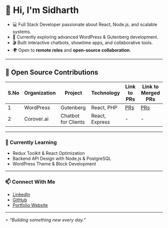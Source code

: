 # 👋 Hi, I'm Sidharth

- 💻 Full Stack Developer passionate about React, Node.js, and scalable systems.  
- 🚀 Currently exploring advanced WordPress & Gutenberg development.  
- 🎬 Built interactive chatbots, showtime apps, and collaborative tools.  
- 🌍 Open to **remote roles** and **open-source collaboration**.  

---

## 🧩 Open Source Contributions

| S.No | Organization | Project | Technology | Link to PRs | Link to Merged PRs |
|------|---------------|----------|-------------|--------------|-------------------------|
| 1 | WordPress | Gutenberg | React, PHP | [PRs](https://github.com/WordPress/gutenberg/pulls/sidharthpandita1) | [PRs](https://github.com/WordPress/gutenberg/pulls?q=is%3Apr+author%3Asidharthpandita1+is%3Aclosed) |
| 2 | Corover.ai | Chatbot for Clients | React, Express | - | - |

---

### 🌱 Currently Learning
- Redux Toolkit & React Optimization  
- Backend API Design with Node.js & PostgreSQL  
- WordPress Theme & Block Development  

---

### 📫 Connect With Me
- [LinkedIn](https://linkedin.com/in/sidharthpandita)
- [GitHub](https://github.com/sidharthpandita)
- [Portfolio Website](#)

---

⭐️ *“Building something new every day.”*
